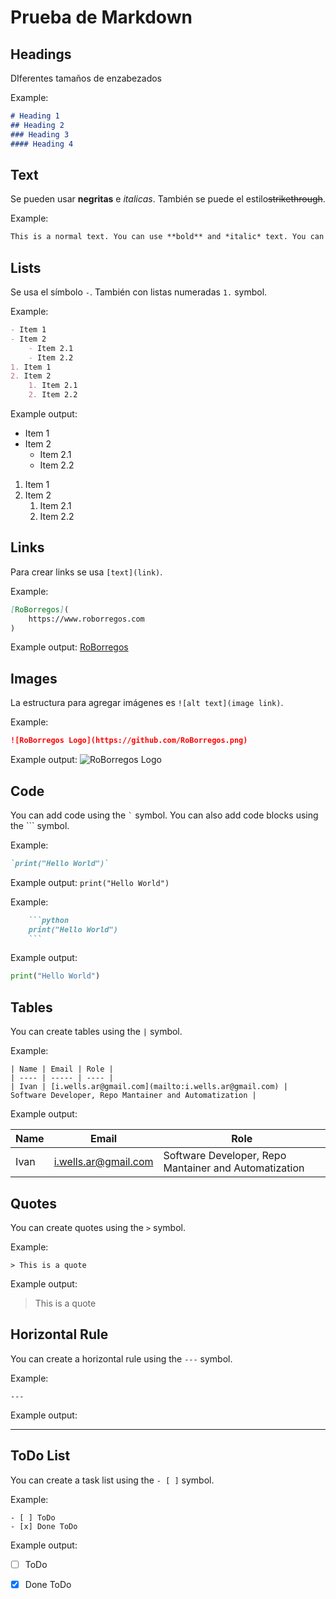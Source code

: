 # Prueba de Markdown

## Headings

DIferentes tamaños de enzabezados

Example:
```markdown
# Heading 1
## Heading 2
### Heading 3
#### Heading 4
```

## Text

Se pueden usar **negritas** e *italicas*. También se puede el estilo~~strikethrough~~. 

Example:
```markdown
This is a normal text. You can use **bold** and *italic* text. You can also use ~~strikethrough~~ text. 
```

## Lists

Se usa el símbolo `-`. También con listas numeradas `1.` symbol.

Example:
```markdown
- Item 1
- Item 2
    - Item 2.1
    - Item 2.2
1. Item 1
2. Item 2
    1. Item 2.1
    2. Item 2.2
```
Example output:

- Item 1
- Item 2
    - Item 2.1
    - Item 2.2
1. Item 1
2. Item 2
    1. Item 2.1
    2. Item 2.2

## Links

Para crear links se usa `[text](link)`.

Example:
```markdown
[RoBorregos](
    https://www.roborregos.com
)
```
Example output:
[RoBorregos](https://www.roborregos.com)

## Images

La estructura para agregar imágenes es `![alt text](image link)`.

Example:
```markdown
![RoBorregos Logo](https://github.com/RoBorregos.png)
```
Example output:
![RoBorregos Logo](https://github.com/RoBorregos.png)

## Code

You can add code using the `` ` `` symbol. You can also add code blocks using the ``` symbol.

Example:
```markdown
`print("Hello World")`
```
Example output:
`print("Hello World")`

Example:
```markdown
    ```python
    print("Hello World")
    ```
```
Example output:
```python
print("Hello World")
```

## Tables

You can create tables using the `|` symbol.

Example:
```{markdown}
| Name | Email | Role |
| ---- | ----- | ---- |
| Ivan | [i.wells.ar@gmail.com](mailto:i.wells.ar@gmail.com) | Software Developer, Repo Mantainer and Automatization |

```

Example output:

| Name | Email | Role |
| ---- | ----- | ---- |
| Ivan | [i.wells.ar@gmail.com](mailto:i.wells.ar@gmail.com) | Software Developer, Repo Mantainer and Automatization |

## Quotes

You can create quotes using the `>` symbol.

Example:
```{markdown}
> This is a quote
```
Example output:
> This is a quote

## Horizontal Rule

You can create a horizontal rule using the `---` symbol.

Example:
```{markdown}
---
```
Example output:

---

## ToDo List

You can create a task list using the `- [ ]` symbol.

Example:
```{markdown}
- [ ] ToDo 
- [x] Done ToDo
```
Example output:

- [ ] ToDo
- [x] Done ToDo


